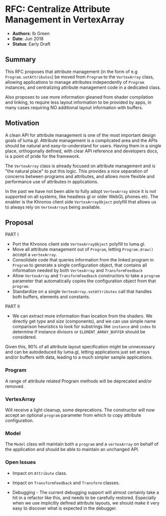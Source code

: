 # RFC: Centralize Attribute Management in VertexArray

* **Authors**: Ib Green
* **Date**: Jun 2018
* **Status**: Early Draft


## Summary

This RFC proposes that attribute management (in the form of e.g `Program.setAttributes`) be moved from `Program` to the `VertexArray` class, allowing applications to manage attributes independently of `Program` instances, and centralizing attribute management code in a dedicated class.

Also proposes to use more information gleaned from shader compilation and linking, to require less layout information to be provided by apps, in many cases requiring NO additional layout information with buffers.


## Motivation

A clean API for attribute management is one of the most important design goals of luma.gl. Attribute management is a complicated area and the APIs should be natural and easy-to-understand for users. Having them in a single place, orthogonally defined, with clear API reference and developers docs, is a point of pride for the framework.

The `VertexArray` class is already focused on attribute management and is "the natural place" to put this logic. This provides a nice separation of concerns between programs and attributes, and allows more flexible and performance use of attributes in applications.

In the past we have not been able to fully adopt `VertexArray` since it is not supported on all systems, like headless gl or older WebGL phones etc. The enabler is the Khronos client side `VertexArrayObject` polyfill that allows us to always rely on `VertexArray`s being available.


## Proposal

PART I

* Port the Khronos client side `VertexArrayObject` polyfill to luma.gl.
* Move all attribute management out of `Program`, letting `Program.draw()` accept a `vertexArray`.
* Consolidate code that queries information from the linked program in `Program` to generate a single configuration object, that contains all information needed by both `VertexArray` and `TransformFeedback`
* Allow `VertexArray` and `TransformFeedback` constructors to take a `program` parameter that automatically copies the configuration object from that `program`.
* Standardize on a single `VertexArray.setAttributes` call that handles both buffers, elements and constants.

PART II

* We can extract more information than location from the shaders. We directly get *type* and *size* (components), and we can use simple name comparison heuristics to look for substrings like `instance` and `index` to determine if instance divisors or `ELEMENT_ARRAY_BUFFER` should be considered.

Given this, 90% of all attribute layout specification might be unnecessary and can be autodeduced by luma.gl, letting applications just set arrays and/or buffers with data, leading to a much simpler sample applications.


### Program

A range of attribute related Program methods will be deprecated and/or removed.


### VertexArray

Will receive a light cleanup, some deprecations. The constructor will now accept an optional `program` parameter from which to copy attribute configuration.


### Model

The `Model` class will maintain both a `program` and a `vertexArray` on behalf of the application and should be able to maintain an unchanged API.


### Open Issues

* Impact on `Attribute` class.

* Impact on `TransformFeedback` and `Transform` classes.

* Debugging - The current debugging support will almost certainly take a hit in a refactor like this, and needs to be carefully restored. Especially when we use implicitly defined attribute layouts, we should make it very easy to discover what is expected in the debugger.

